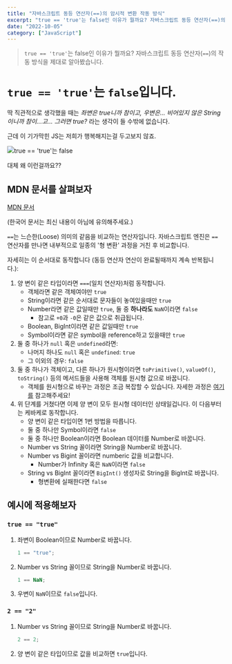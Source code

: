 ```yaml
---
title: "자바스크립트 동등 연산자(==)의 암시적 변환 작동 방식"
excerpt: "true == 'true'는 false인 이유가 뭘까요? 자바스크립트 동등 연산자(==)의 작동 방식을 제대로 알아봤습니다."
date: "2022-10-05"
category: ["JavaScript"]
---
```


> `true == 'true'`는 false인 이유가 뭘까요? 자바스크립트 동등 연산자(`==`)의 작동 방식을 제대로 알아봤습니다.

# `true == 'true'`는 `false`입니다.

딱 직관적으로 생각했을 때는 _좌변은 true니까 참이고, 우변은... 비어있지 않은 String이니까 참이...고... 그러면 true?_ 라는 생각이 들 수밖에 없습니다.

근데 이 기가막힌 JS는 저희가 행복해지는걸 두고보지 않죠.

![true == 'true'는 false](<../static/img/자바스크립트_동등_연산자(==)의_암시적_변환_작동_방식/아니_왜_이게_false야.png>)

대체 왜 이런걸까요??

## MDN 문서를 살펴보자

[MDN 문서](https://developer.mozilla.org/en-US/docs/Web/JavaScript/Equality_comparisons_and_sameness)

(한국어 문서는 최신 내용이 아님에 유의해주세요.)

`==`는 느슨한(Loose) 의미의 같음을 비교하는 연산자입니다. 자바스크립트 엔진은 `==` 연산자를 만나면 내부적으로 일종의 '형 변환' 과정을 거친 후 비교합니다.

자세히는 이 순서대로 동작합니다 (동등 연산자 연산이 완료될때까지 계속 반복됩니다.):

1. 양 변이 같은 타입이라면 `===`(일치 연산자)처럼 동작합니다.
   - 객체라면 같은 객체여야만 `true`
   - String이라면 같은 순서대로 문자들이 놓여있을때만 `true`
   - Number라면 같은 값일때만 `true`, 둘 중 **하나라도** `NaN`이라면 `false`
     - 참고로 `+0`과 `-0`은 같은 값으로 취급됩니다.
   - Boolean, BigInt이라면 같은 값일때만 `true`
   - Symbol이라면 같은 symbol을 reference하고 있을때만 `true`
2. 둘 중 하나가 `null` 혹은 `undefined`라면:
   - 나머지 하나도 `null` 혹은 `undefined`: `true`
   - 그 이외의 경우: `false`
3. 둘 중 하나가 객체이고, 다른 하나가 원시형이라면 `toPrimitive()`, `valueOf()`, `toString()` 등의 메서드들을 사용해 객체를 원시형 값으로 바꿉니다.
   - 객체를 원시형으로 바꾸는 과정은 조금 복잡할 수 있습니다. 자세한 과정은 [여기를](https://ko.javascript.info/object-toprimitive) 참고해주세요!
4. 위 단계를 거쳤다면 이제 양 변이 모두 원시형 데이터인 상태일겁니다. 이 다음부터는 케바케로 동작합니다.
   - 양 변이 같은 타입이면 1번 방법을 따릅니다.
   - 둘 중 하나만 Symbol이라면 `false`
   - 둘 중 하나만 Boolean이라면 Boolean 데이터를 Number로 바꿉니다.
   - Number vs String 꼴이라면 String을 Number로 바꿉니다.
   - Number vs Bigint 꼴이라면 numberic 값을 비교합니다.
     - Number가 Infinity 혹은 `NaN`이라면 `false`
   - String vs BigInt 꼴이라면 `BigInt()` 생성자로 String을 BigInt로 바꿉니다.
     - 형변환에 실패한다면 `false`

## 예시에 적용해보자

### `true == "true"`

1. 좌변이 Boolean이므로 Number로 바꿉니다.
   ```js
   1 == "true";
   ```
2. Number vs String 꼴이므로 String을 Number로 바꿉니다.
   ```js
   1 == NaN;
   ```
3. 우변이 `NaN`이므로 `false`입니다.

### `2 == "2"`

1. Number vs String 꼴이므로 String을 Number로 바꿉니다.
   ```js
   2 == 2;
   ```
2. 양 변이 같은 타입이므로 값을 비교하면 `true`입니다.

